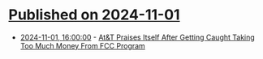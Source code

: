 # [Published on 2024-11-01](index.md)

* [2024-11-01, 16:00:00](https://soylentnews.org/article.pl?sid=24/10/31/0131241&from=rss) - [At&T Praises Itself After Getting Caught Taking Too Much Money From FCC Program](https://soylentnews.org/article.pl?sid=24/10/31/0131241&from=rss)
